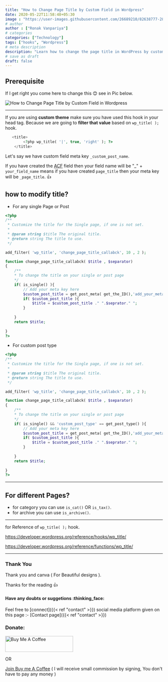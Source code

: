 ```yaml
---
title: "How to Change Page Title by Custom Field in Wordpress"
date: 2020-05-22T11:58:48+05:30
image : "https://user-images.githubusercontent.com/26689210/82638777-28c5dc00-9c25-11ea-9a9f-bdac018858f7.png"
# author
author : ["Ronak Vanpariya"]
# categories
categories: ["Technology"]
tags: ["hooks", "Wordpress"]
# meta description
description: "Learn how to change the page title in WordPress by custom field or meta field."
# save as draft
draft: false
---
```


## Prerequisite

If I get right you come here to change this :blush: see in Pic below.

![How to Change Page Title by Custom Field in Wordpress](https://user-images.githubusercontent.com/26689210/82746322-014d4b80-9dac-11ea-850c-e9c085ced98f.png)

----

If you are using **custom theme** make sure you have used this hook in your head tag. Because we are going to **filter that value** based on ` wp_title( ); ` hook.

```php
   <title>
        <?php wp_title( '|', true, 'right' ); ?>
    </title> 
```

Let's say we have custom field meta key `_custom_post_name`.

If you have created the [ACF](https://www.advancedcustomfields.com/) field then your field name will be "_" + `your_field_name` means if you have created `page_title` then your meta key will be `_page_title`. :thumbsup:

## how to modify title?

- For any single Page or Post

```php
<?php
/**
 * Customize the title for the Single page, if one is not set.
 *
 * @param string $title The original title.
 * @return string The title to use.
 */

add_filter( 'wp_title', 'change_page_title_callabck', 10 , 2 );

function change_page_title_callabck( $title , $separator)
{
    /**
    * To change the title on your single or post page
    */
    if( is_single() ){ 
        // Add your meta key here
        $custom_post_title = get_post_meta( get_the_ID(),'add_your_meta_key', true);
        if( $custom_post_title ){
            $title = $custom_post_title ." ".$seprator." ";
        }
        
    }
    return $title;
    
}
?>
```

- For custom post type

```php
<?php
/**
 * Customize the title for the Single page, if one is not set.
 *
 * @param string $title The original title.
 * @return string The title to use.
 */

add_filter( 'wp_title', 'change_page_title_callabck', 10 , 2 );

function change_page_title_callabck( $title , $separator)
{
    /**
    * To change the title on your single or post page
    */
    if( is_single() && 'custom_post_type' == get_post_type() ){ 
        // Add your meta key here
        $custom_post_title = get_post_meta( get_the_ID(),'add_your_meta_key', true);
        if( $custom_post_title ){
            $title = $custom_post_title ." ".$seprator." ";
        }
        
    }
    return $title;
    
}
?>
```

----

## For different Pages?

- for category you can use `is_cat()` OR `is_tax()`.
- for archive you can use `is_archive()`.

----

for  Reference of ` wp_title( ); ` hook.

https://developer.wordpress.org/reference/hooks/wp_title/

https://developer.wordpress.org/reference/functions/wp_title/

----
### Thank You
Thank you and canva ( For Beautiful designs ).

Thanks for the reading :+1:

#### Have any doubts or suggetions :thinking_face: 
Feel free to [connect]({{< ref "contact" >}}) social media platform given on this page :- [Contact page]({{< ref "contact" >}})


### Donate:

<a href="https://www.buymeacoffee.com/vanpariyar" rel="noopener noreferrer" target="_blank"><img src="https://cdn.buymeacoffee.com/buttons/default-orange.png" alt="Buy Me A Coffee" style="height: 51px !important;width: 217px !important;" ></a>

OR

[Join Buy me A Coffee](https://buymeacoff.ee/?via=vanpariyar) ( I will receive small commission by signing, You don't have to pay any money )